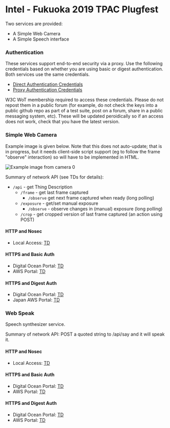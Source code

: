 # Intel - Fukuoka 2019 TPAC Plugfest

Two services are provided:
* A Simple Web Camera
* A Simple Speech interface

### Authentication
These services support end-to-end security
via a proxy.  Use the following credentials based on whether you are using
basic or digest authentication.   Both services use the same credentials.

* [Direct Authentication Credentials](https://lists.w3.org/Archives/Member/member-wot-ig/2018May/0000.html)
* [Proxy Authentication Credentials](https://lists.w3.org/Archives/Member/member-wot-ig/2018May/0003.html)

W3C WoT membership required to access these credentials.
Please do not repost them in a public forum
(for example,
do not check the keys into a public github repo as part of a test suite,
post on a forum,
share in a public messaging system, etc).
These will be updated peroidically so if an access does not work,
check that you have the latest version.

### Simple Web Camera
Example image is given below.
Note that this does not auto-update;
that is in progress,
but it needs client-side script support
(eg to follow the frame "observe" interaction)
so will have to be implemented in HTML.

![Example image from camera 0](IMAGES/intel_light_observe.jpeg)

Summary of network API (see TDs for details):
* `/api` - get Thing Description
    * `/frame` - get last frame captured
        - `/observe` get next frame captured when ready (long polling)
    * `/exposure` - get/set manual exposure
        - `/observe` - observe changes in (manual) exposure (long polling)
    * `/crop` - get cropped version of last frame captured (an action using POST)

#### HTTP and Nosec 
* Local Access:
    [TD](http://plus2.local:9190/api) 
          
#### HTTPS and Basic Auth
* Digital Ocean Portal:
    [TD](https://portal.mmccool.net:8098/api) 
* AWS Portal:
    [TD](https://tiktok.mmccool.org:8098/api) 

#### HTTPS and Digest Auth
* Digital Ocean Portal:
    [TD](https://portal.mmccool.net:8099/api) 
* Japan AWS Portal:
    [TD](https://tiktok.mmccool.org:8099/api) 
       
### Web Speak
Speech synthesizer service.

Summary of network API: POST a quoted string to /api/say and it will speak it.

#### HTTP and Nosec 
* Local Access:
    [TD](http://plus2.local:8085/api) 
          
#### HTTPS and Basic Auth
* Digital Ocean Portal:
    [TD](https://portal.mmccool.net:8096/api) 
* AWS Portal:
    [TD](https://tiktok.mmccool.org:8096/api) 

#### HTTPS and Digest Auth
* Digital Ocean Portal:
    [TD](https://portal.mmccool.net:8097/api) 
* AWS Portal:
    [TD](https://tiktok.mmccool.org:8097/api) 
